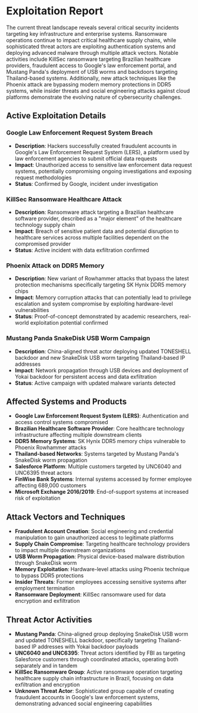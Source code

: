 # Exploitation Report

The current threat landscape reveals several critical security incidents targeting key infrastructure and enterprise systems. Ransomware operations continue to impact critical healthcare supply chains, while sophisticated threat actors are exploiting authentication systems and deploying advanced malware through multiple attack vectors. Notable activities include KillSec ransomware targeting Brazilian healthcare providers, fraudulent access to Google's law enforcement portal, and Mustang Panda's deployment of USB worms and backdoors targeting Thailand-based systems. Additionally, new attack techniques like the Phoenix attack are bypassing modern memory protections in DDR5 systems, while insider threats and social engineering attacks against cloud platforms demonstrate the evolving nature of cybersecurity challenges.

## Active Exploitation Details

### Google Law Enforcement Request System Breach
- **Description**: Hackers successfully created fraudulent accounts in Google's Law Enforcement Request System (LERS), a platform used by law enforcement agencies to submit official data requests
- **Impact**: Unauthorized access to sensitive law enforcement data request systems, potentially compromising ongoing investigations and exposing request methodologies
- **Status**: Confirmed by Google, incident under investigation

### KillSec Ransomware Healthcare Attack
- **Description**: Ransomware attack targeting a Brazilian healthcare software provider, described as a "major element" of the healthcare technology supply chain
- **Impact**: Breach of sensitive patient data and potential disruption to healthcare services across multiple facilities dependent on the compromised provider
- **Status**: Active incident with data exfiltration confirmed

### Phoenix Attack on DDR5 Memory
- **Description**: New variant of Rowhammer attacks that bypass the latest protection mechanisms specifically targeting SK Hynix DDR5 memory chips
- **Impact**: Memory corruption attacks that can potentially lead to privilege escalation and system compromise by exploiting hardware-level vulnerabilities
- **Status**: Proof-of-concept demonstrated by academic researchers, real-world exploitation potential confirmed

### Mustang Panda SnakeDisk USB Worm Campaign
- **Description**: China-aligned threat actor deploying updated TONESHELL backdoor and new SnakeDisk USB worm targeting Thailand-based IP addresses
- **Impact**: Network propagation through USB devices and deployment of Yokai backdoor for persistent access and data exfiltration
- **Status**: Active campaign with updated malware variants detected

## Affected Systems and Products

- **Google Law Enforcement Request System (LERS)**: Authentication and access control systems compromised
- **Brazilian Healthcare Software Provider**: Core healthcare technology infrastructure affecting multiple downstream clients
- **DDR5 Memory Systems**: SK Hynix DDR5 memory chips vulnerable to Phoenix Rowhammer attacks
- **Thailand-based Networks**: Systems targeted by Mustang Panda's SnakeDisk worm propagation
- **Salesforce Platform**: Multiple customers targeted by UNC6040 and UNC6395 threat actors
- **FinWise Bank Systems**: Internal systems accessed by former employee affecting 689,000 customers
- **Microsoft Exchange 2016/2019**: End-of-support systems at increased risk of exploitation

## Attack Vectors and Techniques

- **Fraudulent Account Creation**: Social engineering and credential manipulation to gain unauthorized access to legitimate platforms
- **Supply Chain Compromise**: Targeting healthcare technology providers to impact multiple downstream organizations
- **USB Worm Propagation**: Physical device-based malware distribution through SnakeDisk worm
- **Memory Exploitation**: Hardware-level attacks using Phoenix technique to bypass DDR5 protections
- **Insider Threats**: Former employees accessing sensitive systems after employment termination
- **Ransomware Deployment**: KillSec ransomware used for data encryption and exfiltration

## Threat Actor Activities

- **Mustang Panda**: China-aligned group deploying SnakeDisk USB worm and updated TONESHELL backdoor, specifically targeting Thailand-based IP addresses with Yokai backdoor payloads
- **UNC6040 and UNC6395**: Threat actors identified by FBI as targeting Salesforce customers through coordinated attacks, operating both separately and in tandem
- **KillSec Ransomware Group**: Active ransomware operation targeting healthcare supply chain infrastructure in Brazil, focusing on data exfiltration and encryption
- **Unknown Threat Actor**: Sophisticated group capable of creating fraudulent accounts in Google's law enforcement systems, demonstrating advanced social engineering capabilities